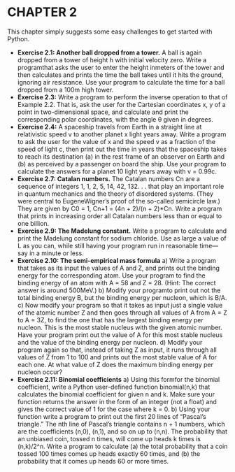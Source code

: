 # CHAPTER 2
This chapter simply suggests some easy challenges to get started with Python.

* **Exercise 2.1: Another ball dropped from a tower.** 
A ball is again dropped from a tower of height h with initial velocity zero. Write a
programthat asks the user to enter the height inmeters of the tower and then calculates
and prints the time the ball takes until it hits the ground, ignoring air resistance. Use
your program to calculate the time for a ball dropped from a 100m high tower.
* **Exercise 2.3:**
Write a program to perform the inverse operation to that of Example 2.2.
That is, ask the user for the Cartesian coordinates x, y of a point in two-dimensional
space, and calculate and print the corresponding polar coordinates, with the angle θ
given in degrees.
* **Exercise 2.4:**
A spaceship travels from Earth in a straight line at relativistic speed v to
another planet x light years away. Write a program to ask the user for the value of x
and the speed v as a fraction of the speed of light c, then print out the time in years that
the spaceship takes to reach its destination (a) in the rest frame of an observer on Earth
and (b) as perceived by a passenger on board the ship. Use your program to calculate
the answers for a planet 10 light years away with v = 0.99c.
* **Exercise 2.7: Catalan numbers.**
The Catalan numbers Cn are a sequence of integers 1, 1, 2, 5, 14, 42, 132. . . that play
an important role in quantum mechanics and the theory of disordered systems. (They
were central to EugeneWigner’s proof of the so-called semicircle law.) They are given by
C0 = 1, Cn+1 = (4n + 2)/(n + 2)*Cn.
Write a program that prints in increasing order all Catalan numbers less than or equal
to one billion.
* **Exercise 2.9: The Madelung constant.**
Write a program to calculate and print the Madelung constant for sodium chloride.
Use as large a value of L as you can, while still having your program run in reasonable
time—say in a minute or less.
* **Exercise 2.10: The semi-empirical mass formula**
a) Write a program that takes as its input the values of A and Z, and prints out
the binding energy for the corresponding atom. Use your program to find the
binding energy of an atom with A = 58 and Z = 28. (Hint: The correct answer is
around 500MeV.)
b) Modify your programto print out not the total binding energy B, but the binding
energy per nucleon, which is B/A.
c) Now modify your program so that it takes as input just a single value of the
atomic number Z and then goes through all values of A from A = Z to A = 3Z,
to find the one that has the largest binding energy per nucleon. This is the most
stable nucleus with the given atomic number. Have your program print out the
value of A for this most stable nucleus and the value of the binding energy per
nucleon.
d) Modify your program again so that, instead of taking Z as input, it runs through
all values of Z from 1 to 100 and prints out the most stable value of A for each
one. At what value of Z does the maximum binding energy per nucleon occur?
* **Exercise 2.11: Binomial coefficients**
a) Using this formfor the binomial coefficient, write a Python user-defined function
binomial(n,k) that calculates the binomial coefficient for given n and k. Make
sure your function returns the answer in the form of an integer (not a float) and
gives the correct value of 1 for the case where k = 0.
b) Using your function write a program to print out the first 20 lines of “Pascal’s
triangle.” The nth line of Pascal’s triangle contains n + 1 numbers, which are the
coefficients (n,0), (n,1), and so on up to (n,n).
The probability that an unbiased coin, tossed n times, will come up heads k times
is (n,k)/2^n. Write a program to calculate (a) the total probability that a coin tossed
100 times comes up heads exactly 60 times, and (b) the probability that it comes
up heads 60 or more times.
